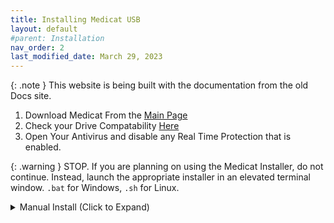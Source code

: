 ```yaml
---
title: Installing Medicat USB
layout: default
#parent: Installation
nav_order: 2
last_modified_date: March 29, 2023
---
```


{: .note }
This website is being built with the documentation from the old Docs site.

1. Download Medicat From the [Main Page](https://medicatusb.com)
2. Check your Drive Compatability [Here](/docs/installation/supported-drives)
3. Open Your Antivirus and disable any Real Time Protection that is enabled.

{: .warning }
STOP. If you are planning on using the Medicat Installer, do not continue. Instead, launch the appropriate installer in an elevated terminal window. `.bat` for Windows, `.sh` for Linux.

<details markdown="block">
<summary>Manual Install (Click to Expand)</summary>
4. Open Ventoy2Disk
5. Install Ventoy to your USB Drive By following the guide below
6. Format your USB as NTFS
7. Open 7Zip
8. Extract the Medicat `.7z` to the root of your USB drive
9. Verify Everything is there.

![](../../assets/images/usb_creation_instructions.png)

</details>